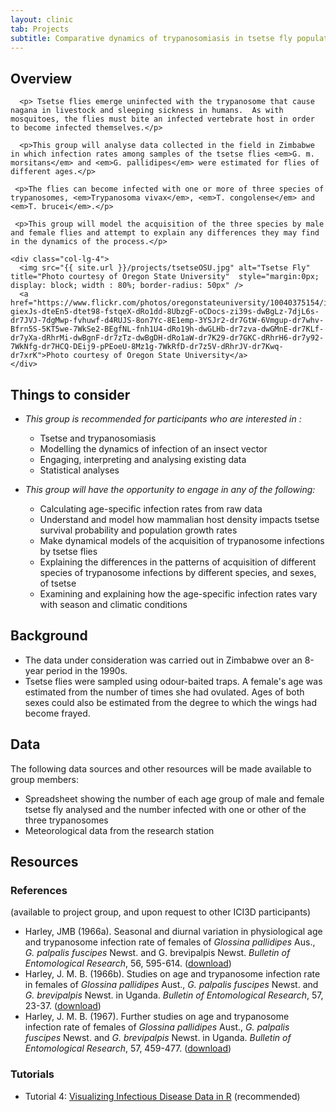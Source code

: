 ```yaml
---
layout: clinic
tab: Projects
subtitle: Comparative dynamics of trypanosomiasis in tsetse fly populations
---
```



<h2>Overview</h2>
  <div class='row'>
    <div class="col-lg-8">

      <p> Tsetse flies emerge uninfected with the trypanosome that cause nagana in livestock and sleeping sickness in humans.  As with mosquitoes, the flies must bite an infected vertebrate host in order to become infected themselves.</p>

      <p>This group will analyse data collected in the field in Zimbabwe in which infection rates among samples of the tsetse flies <em>G. m. morsitans</em> and <em>G. pallidipes</em> were estimated for flies of different ages.</p>

     <p>The flies can become infected with one or more of three species of trypanosomes, <em>Trypanosoma vivax</em>, <em>T. congolense</em> and <em>T. brucei</em>.</p>

     <p>This group will model the acquisition of the three species by male and female flies and attempt to explain any differences they may find in the dynamics of the process.</p>    


</div>

    <div class="col-lg-4">
      <img src="{{ site.url }}/projects/tsetseOSU.jpg" alt="Tsetse Fly" title="Photo courtesy of Oregon State University"  style="margin:0px; display: block; width : 80%; border-radius: 50px" />
      <a href="https://www.flickr.com/photos/oregonstateuniversity/10040375154/in/photolist-giexJs-dteEn5-dtet98-fstqeX-dRo1dd-8UbzgF-oCDocs-zi39s-dwBgLz-7djL6s-dr7JVJ-7dgMwp-fvhuwf-d4RUJS-8on7Yc-8E1emp-3YSJr2-dr7GtW-6Vmgup-dr7whv-Bfrn5S-5KT5we-7WkSe2-BEgfNL-fnh1U4-dRo19h-dwGLHb-dr7zva-dwGMnE-dr7KLf-dr7yXa-dRhrMi-dwBgnF-dr7zTz-dwBgDH-dRo1aW-dr7K29-dr7GKC-dRhrH6-dr7y92-7WkNfg-dr7HCQ-DEij9-pPEoeU-8Mz1g-7WkRfD-dr7z5V-dRhrJV-dr7Kwq-dr7xrK">Photo courtesy of Oregon State University</a>
    </div>
  </div>

## Things to consider

- _This group is recommended for participants who are interested in :_
    - Tsetse and trypanosomiasis
    - Modelling the dynamics of infection of an insect vector
    - Engaging, interpreting and analysing existing data
    - Statistical analyses

- _This group will have the opportunity to engage in any of the following:_
    - Calculating age-specific infection rates from raw data
    - Understand and model how mammalian host density impacts tsetse survival probability and population growth rates
    - Make dynamical models of the acquisition of trypanosome infections by tsetse flies
    - Explaining the differences in the patterns of acquisition of different species of trypanosome infections by different species, and sexes, of tsetse
    - Examining and explaining how the age-specific infection rates vary with season and climatic conditions

## Background

- The data under consideration was carried out in Zimbabwe over an 8-year period in the 1990s.
- Tsetse flies were sampled using odour-baited traps. A female's age was estimated from the number of times she had ovulated. Ages of both sexes could also be estimated from the degree to which the wings had become frayed.

## Data

The following data sources and other resources will be made available to group members:

- Spreadsheet showing the number of each age group of male and female tsetse fly analysed and the number infected with one or other of the three trypanosomes
- Meteorological data from the research station

## Resources

### References

(available to project group, and upon request to other ICI3D participants)

- Harley, JMB (1966a).  Seasonal and diurnal variation in physiological age and trypanosome infection rate of females of _Glossina pallidipes_ Aus., _G. palpalis fuscipes_ Newst. and G. brevipalpis Newst.  _Bulletin of Entomological Research_, 56, 595-614. ([download][Harley1966b])
- Harley, J. M. B. (1966b). Studies on age and trypanosome infection rate in females of _Glossina pallidipes_ Aust., _G. palpalis fuscipes_ Newst. and _G. brevipalpis_ Newst. in Uganda. _Bulletin of Entomological Research_, 57, 23-37. ([download][Harley1966a])
- Harley, J. M. B. (1967).  Further studies on age and trypanosome infection rate of females of _Glossina pallidipes_ Aust., _G. palpalis fuscipes_ Newst. and _G. brevipalpis_ Newst. in Uganda. _Bulletin of Entomological Research_, 57, 459-477. ([download][Harley1967])

[Harley1966a]: https://github.com/ICI3D/MMEDparticipants/raw/master/Readings/tsetseProject/Harley1966a.pdf
[Harley1966b]: https://github.com/ICI3D/MMEDparticipants/raw/master/Readings/tsetseProject/Harley1966b.pdf
[Harley1967]: https://github.com/ICI3D/MMEDparticipants/raw/master/Readings/tsetseProject/Harley1967.pdf


### Tutorials

- Tutorial 4: [Visualizing Infectious Disease Data in R](./visualizeData) (recommended)
